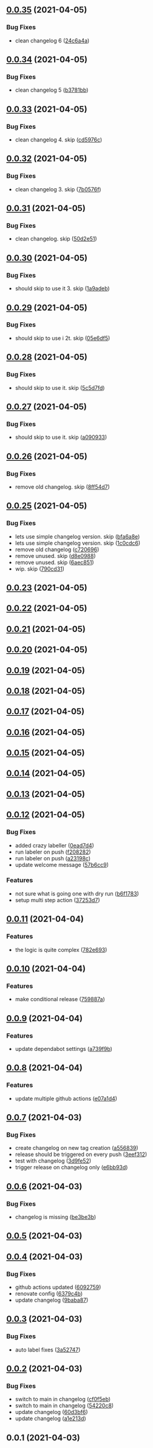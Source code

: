 ## [0.0.35](https://github.com/accelerator-blueprints/base-blueprint/compare/v0.0.34...v0.0.35) (2021-04-05)


### Bug Fixes

* clean changelog 6 ([24c6a4a](https://github.com/accelerator-blueprints/base-blueprint/commit/24c6a4afb958102d38b5fa06f66a715793a15aa5))



## [0.0.34](https://github.com/accelerator-blueprints/base-blueprint/compare/v0.0.33...v0.0.34) (2021-04-05)


### Bug Fixes

* clean changelog 5 ([b3781bb](https://github.com/accelerator-blueprints/base-blueprint/commit/b3781bb3c350504d8590b33d61412c28aedb817e))



## [0.0.33](https://github.com/accelerator-blueprints/base-blueprint/compare/v0.0.32...v0.0.33) (2021-04-05)


### Bug Fixes

* clean changelog 4. skip ([cd5976c](https://github.com/accelerator-blueprints/base-blueprint/commit/cd5976ce6c63fc6aaffcb03038964f710dd0e9c6))



## [0.0.32](https://github.com/accelerator-blueprints/base-blueprint/compare/v0.0.31...v0.0.32) (2021-04-05)


### Bug Fixes

* clean changelog 3. skip ([7b0576f](https://github.com/accelerator-blueprints/base-blueprint/commit/7b0576fb4233e138e12ebd6141abc39727a6e056))



## [0.0.31](https://github.com/accelerator-blueprints/base-blueprint/compare/v0.0.30...v0.0.31) (2021-04-05)


### Bug Fixes

* clean changelog. skip ([50d2e51](https://github.com/accelerator-blueprints/base-blueprint/commit/50d2e511ddfc2ac33da13e07a87a86258ffb24d0))



## [0.0.30](https://github.com/accelerator-blueprints/base-blueprint/compare/v0.0.29...v0.0.30) (2021-04-05)


### Bug Fixes

* should skip to use it 3. skip ([1a9adeb](https://github.com/accelerator-blueprints/base-blueprint/commit/1a9adeb6ff72fcbad7d322605dc8a872051b58f2))



## [0.0.29](https://github.com/accelerator-blueprints/base-blueprint/compare/v0.0.28...v0.0.29) (2021-04-05)


### Bug Fixes

* should skip to use i 2t. skip ([05e6df5](https://github.com/accelerator-blueprints/base-blueprint/commit/05e6df572253648f89f03d471fe0f9788648e9ba))



## [0.0.28](https://github.com/accelerator-blueprints/base-blueprint/compare/v0.0.27...v0.0.28) (2021-04-05)


### Bug Fixes

* should skip to use it. skip ([5c5d7fd](https://github.com/accelerator-blueprints/base-blueprint/commit/5c5d7fd15e5e99ccefd70b08d6e488a37f1ea0a1))



## [0.0.27](https://github.com/accelerator-blueprints/base-blueprint/compare/v0.0.26...v0.0.27) (2021-04-05)


### Bug Fixes

* should skip to use it. skip ([a090933](https://github.com/accelerator-blueprints/base-blueprint/commit/a0909338c22f9568be0f8acfa8d5fb475e369865))



## [0.0.26](https://github.com/accelerator-blueprints/base-blueprint/compare/v0.0.25...v0.0.26) (2021-04-05)


### Bug Fixes

* remove old changelog. skip ([8ff54d7](https://github.com/accelerator-blueprints/base-blueprint/commit/8ff54d758727b9a373061fddac31ffbdf3d000ed))



## [0.0.25](https://github.com/accelerator-blueprints/base-blueprint/compare/v0.0.23...v0.0.25) (2021-04-05)


### Bug Fixes

* lets use simple changelog version. skip ([bfa6a8e](https://github.com/accelerator-blueprints/base-blueprint/commit/bfa6a8ea535856c26bec67c0ff0d134ebcb57074))
* lets use simple changelog version. skip ([1c0cdc6](https://github.com/accelerator-blueprints/base-blueprint/commit/1c0cdc6ba4dbfb9089e6161fca0a3b97feeb78c0))
* remove old changelog ([c720696](https://github.com/accelerator-blueprints/base-blueprint/commit/c720696838cf91b2cc4011f81238a5767d0499f6))
* remove unused. skip ([d8e0988](https://github.com/accelerator-blueprints/base-blueprint/commit/d8e0988e055d67609798d420efe516921f43e2a2))
* remove unused. skip ([6aec851](https://github.com/accelerator-blueprints/base-blueprint/commit/6aec851da74a24b0073a48e1738c76a2d208ee19))
* wip. skip ([790cd31](https://github.com/accelerator-blueprints/base-blueprint/commit/790cd31bd3b3e892a73b4b184bea41a149fc04f1))



## [0.0.23](https://github.com/accelerator-blueprints/base-blueprint/compare/v0.0.22...v0.0.23) (2021-04-05)



## [0.0.22](https://github.com/accelerator-blueprints/base-blueprint/compare/v0.0.21...v0.0.22) (2021-04-05)



## [0.0.21](https://github.com/accelerator-blueprints/base-blueprint/compare/v0.0.20...v0.0.21) (2021-04-05)



## [0.0.20](https://github.com/accelerator-blueprints/base-blueprint/compare/v0.0.19...v0.0.20) (2021-04-05)



## [0.0.19](https://github.com/accelerator-blueprints/base-blueprint/compare/v0.0.18...v0.0.19) (2021-04-05)



## [0.0.18](https://github.com/accelerator-blueprints/base-blueprint/compare/v0.0.17...v0.0.18) (2021-04-05)



## [0.0.17](https://github.com/accelerator-blueprints/base-blueprint/compare/v0.0.16...v0.0.17) (2021-04-05)



## [0.0.16](https://github.com/accelerator-blueprints/base-blueprint/compare/v0.0.15...v0.0.16) (2021-04-05)



## [0.0.15](https://github.com/accelerator-blueprints/base-blueprint/compare/v0.0.14...v0.0.15) (2021-04-05)



## [0.0.14](https://github.com/accelerator-blueprints/base-blueprint/compare/v0.0.13...v0.0.14) (2021-04-05)



## [0.0.13](https://github.com/accelerator-blueprints/base-blueprint/compare/v0.0.12...v0.0.13) (2021-04-05)



## [0.0.12](https://github.com/accelerator-blueprints/base-blueprint/compare/v0.0.11...v0.0.12) (2021-04-05)


### Bug Fixes

* added crazy labeller ([0ead7d4](https://github.com/accelerator-blueprints/base-blueprint/commit/0ead7d4bc2197b6d1504ba8b84201074cfb07d70))
* run labeler on push ([f208282](https://github.com/accelerator-blueprints/base-blueprint/commit/f208282d27f3f48b48632fb6ea8e2ded3e3bb08f))
* run labeler on push ([a23198c](https://github.com/accelerator-blueprints/base-blueprint/commit/a23198cdcaeec588a1f5e9715578f4e91a676348))
* update welcome message ([57b6cc9](https://github.com/accelerator-blueprints/base-blueprint/commit/57b6cc9d3ef9d87258c5e2dd16b4a6e8cc57bf03))


### Features

* not sure what is going one with dry run ([b6f1783](https://github.com/accelerator-blueprints/base-blueprint/commit/b6f17830a3dcc1b40b342804cd3dacacd3e4d486))
* setup multi step action ([37253d7](https://github.com/accelerator-blueprints/base-blueprint/commit/37253d784915d3c5568622af5e6fadd9d745410f))



## [0.0.11](https://github.com/accelerator-blueprints/base-blueprint/compare/v0.0.10...v0.0.11) (2021-04-04)


### Features

* the logic is quite complex ([782e693](https://github.com/accelerator-blueprints/base-blueprint/commit/782e693379ed9c56a724b8b9394cb20473eeaafd))



## [0.0.10](https://github.com/accelerator-blueprints/base-blueprint/compare/v0.0.9...v0.0.10) (2021-04-04)


### Features

* make conditional release ([759887a](https://github.com/accelerator-blueprints/base-blueprint/commit/759887a001dd81ae0eb7c8e4fee2ddfb94755983))



## [0.0.9](https://github.com/accelerator-blueprints/base-blueprint/compare/v0.0.8...v0.0.9) (2021-04-04)


### Features

* update dependabot settings ([a739f9b](https://github.com/accelerator-blueprints/base-blueprint/commit/a739f9b44e04577c071442ab8a9f0511b0e42e6a))



## [0.0.8](https://github.com/accelerator-blueprints/base-blueprint/compare/v0.0.7...v0.0.8) (2021-04-04)


### Features

* update multiple github actions ([e07a1d4](https://github.com/accelerator-blueprints/base-blueprint/commit/e07a1d45b9809e3319357a6d1aaf006a80a0fc00))



## [0.0.7](https://github.com/accelerator-blueprints/base-blueprint/compare/v0.0.6...v0.0.7) (2021-04-03)


### Bug Fixes

* create changelog on new tag creation ([a556839](https://github.com/accelerator-blueprints/base-blueprint/commit/a556839f24e89a6b1721beb905239e6248ecb274))
* release should be triggered on every push ([3eef312](https://github.com/accelerator-blueprints/base-blueprint/commit/3eef312aec689b6b55b9a5e1a855c55f3768bea4))
* test with changelog ([3d9fe52](https://github.com/accelerator-blueprints/base-blueprint/commit/3d9fe529f4f2c4ad58fa810b1da60e066d9da30b))
* trigger release on changelog only ([e6bb93d](https://github.com/accelerator-blueprints/base-blueprint/commit/e6bb93d82c7c6b2782dc22d9f56671570e0033f7))



## [0.0.6](https://github.com/accelerator-blueprints/base-blueprint/compare/v0.0.5...v0.0.6) (2021-04-03)


### Bug Fixes

* changelog is missing ([be3be3b](https://github.com/accelerator-blueprints/base-blueprint/commit/be3be3b01768299e9a193173cb4050d6494d03b4))



## [0.0.5](https://github.com/accelerator-blueprints/base-blueprint/compare/v0.0.4...v0.0.5) (2021-04-03)



## [0.0.4](https://github.com/accelerator-blueprints/base-blueprint/compare/v0.0.3...v0.0.4) (2021-04-03)


### Bug Fixes

* github actions updated ([6092759](https://github.com/accelerator-blueprints/base-blueprint/commit/6092759d0528413e5d4fae9de7d085533a33c4e2))
* renovate config ([6379c4b](https://github.com/accelerator-blueprints/base-blueprint/commit/6379c4baf281f69b77d2ff777b949c3cfe29c38b))
* update changelog ([9baba87](https://github.com/accelerator-blueprints/base-blueprint/commit/9baba871349e2d0109c292bfa46c45a0b7298861))



## [0.0.3](https://github.com/accelerator-blueprints/base-blueprint/compare/v0.0.2...v0.0.3) (2021-04-03)


### Bug Fixes

* auto label fixes ([3a52747](https://github.com/accelerator-blueprints/base-blueprint/commit/3a52747112e57c333baf8018ce34bdf561382b7c))



## [0.0.2](https://github.com/accelerator-blueprints/base-blueprint/compare/v0.0.1...v0.0.2) (2021-04-03)


### Bug Fixes

* switch to main in changelog ([cf0f5eb](https://github.com/accelerator-blueprints/base-blueprint/commit/cf0f5eb75e585d4c4af5b57a881d31a832afa2e5))
* switch to main in changelog ([54220c8](https://github.com/accelerator-blueprints/base-blueprint/commit/54220c8e4f80bcc7976e0b23b23c9f03ce3dc26a))
* update changelog ([60d3bf6](https://github.com/accelerator-blueprints/base-blueprint/commit/60d3bf672e5f6f12496d821b3c34ae5b6369b658))
* update changelog ([a1e213d](https://github.com/accelerator-blueprints/base-blueprint/commit/a1e213dc736c13b87bf6da3d65971c548cb8935c))



## 0.0.1 (2021-04-03)



